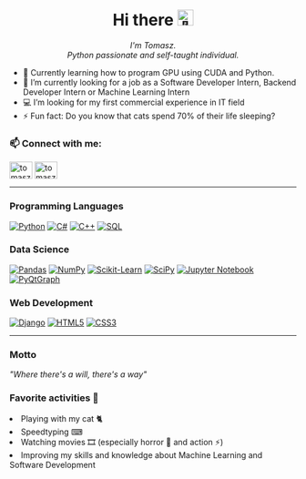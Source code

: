 <h1 align="center">Hi there <img src="https://github.com/wervlad/wervlad/assets/24524555/766d336d-b87d-44ba-807c-c51de2bc6b4d" width="28px" alt="👋"></h1>
<p align="center">
  <i>
    I'm Tomasz. <br>
    Python passionate and self-taught individual. <br>
  </i>
</p>

- 🔨 Currently learning how to program GPU using CUDA and Python.
- 🔭 I’m currently looking for a job as a Software Developer Intern, Backend Developer Intern or Machine Learning Intern
- 💻 I’m looking for my first commercial experience in IT field
- ⚡ Fun fact: Do you know that cats spend 70% of their life sleeping?

<h3 align="left">📫 Connect with me:</h3>
<p align="left">
<a href="[https://linkedin.com/in/tomasz mazur](https://www.linkedin.com/in/tomasz-mazur-023767267/)" target="blank"><img align="center" src="https://raw.githubusercontent.com/rahuldkjain/github-profile-readme-generator/master/src/images/icons/Social/linked-in-alt.svg" alt="tomasz mazur" height="30" width="40" /></a>
<a href="[https://fb.com/tomasz mazur](https://www.facebook.com/people/Tomasz-Mazur/pfbid02J1Gxm2V8quFt7KGSWbyVkYRhpgFKbK2n5x86gZsES1wysECPHEs9nYyxoiuXiW3il/)" target="blank"><img align="center" src="https://raw.githubusercontent.com/rahuldkjain/github-profile-readme-generator/master/src/images/icons/Social/facebook.svg" alt="tomasz mazur" height="30" width="40" /></a>
</p>

***

### Programming Languages
[![Python](https://img.shields.io/badge/python-black?style=for-the-badge&logo=python)](https://github.com/tmaz00)
[![C#](https://img.shields.io/badge/c_sharp-black?style=for-the-badge&logo=csharp)](https://github.com/tmaz00)
[![C++](https://img.shields.io/badge/c++-black?style=for-the-badge&logo=cplusplus)](https://github.com/tmaz00)
[![SQL](https://img.shields.io/badge/sql-black?style=for-the-badge&logo=mysql)](https://github.com/tmaz00)

### Data Science
[![Pandas](https://img.shields.io/badge/pandas-black?style=for-the-badge&logo=pandas)](https://github.com/tmaz00)
[![NumPy](https://img.shields.io/badge/numpy-black?style=for-the-badge&logo=numpy)](https://github.com/tmaz00)
[![Scikit-Learn](https://img.shields.io/badge/scikit--learn-black?style=for-the-badge&logo=scikit-learn)](https://github.com/tmaz00)
[![SciPy](https://img.shields.io/badge/SciPy-black?style=for-the-badge&logo=scipy)](https://github.com/tmaz00)
[![Jupyter Notebook](https://img.shields.io/badge/jupyter_notebook-black?style=for-the-badge&logo=jupyter)](https://github.com/tmaz00)
[![PyQtGraph](https://img.shields.io/badge/pyqtgraph-black?style=for-the-badge&logo=pyqtgraph)](https://github.com/tmaz00)

### Web Development
[![Django](https://img.shields.io/badge/django-black?style=for-the-badge&logo=django)](https://github.com/tmaz00)
[![HTML5](https://img.shields.io/badge/html5-black?style=for-the-badge&logo=html5)](https://hub.docker.com/u/tmaz00)
[![CSS3](https://img.shields.io/badge/css3-black?style=for-the-badge&logo=css3)](https://hub.docker.com/u/tmaz00)

***

<h3>Motto</h3>
<i>"Where there's a will, there's a way"</i>

<h3>Favorite activities 🤍</h3>
<li> Playing with my cat 🐈
<li> Speedtyping ⌨
<li> Watching movies 🎞 (especially horror 👻 and action ⚡)
<li> Improving my skills and knowledge about Machine Learning and Software Development
